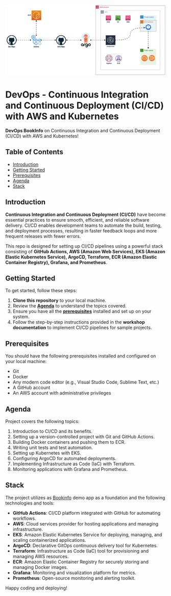 <p align="center">
  <img src="image.png" alt="DevOps CI/CD">
</p>

# DevOps - Continuous Integration and Continuous Deployment (CI/CD) with AWS and Kubernetes

**DevOps BookInfo** on Continuous Integration and Continuous Deployment (CI/CD) with AWS and Kubernetes! 

## Table of Contents

- [Introduction](#introduction)
- [Getting Started](#getting-started)
- [Prerequisites](#prerequisites)
- [Agenda](#agenda)
- [Stack](#stack)

## Introduction

**Continuous Integration and Continuous Deployment (CI/CD)** have become essential practices to ensure smooth, efficient, and reliable software delivery. CI/CD enables development teams to automate the build, testing, and deployment processes, resulting in faster feedback loops and more frequent releases with fewer errors.

This repo is designed for setting up CI/CD pipelines using a powerful stack consisting of **GitHub Actions, AWS (Amazon Web Services), EKS (Amazon Elastic Kubernetes Service), ArgoCD, Terraform, ECR (Amazon Elastic Container Registry), Grafana, and Prometheus**. 

## Getting Started

To get started, follow these steps:

1. **Clone this repository** to your local machine.
2. Review the **[Agenda](#agenda)** to understand the topics covered.
3. Ensure you have all the **[prerequisites](#prerequisites)** installed and set up on your system.
4. Follow the step-by-step instructions provided in the **workshop documentation** to implement CI/CD pipelines for sample projects.

## Prerequisites

You should have the following prerequisites installed and configured on your local machine:

- Git
- Docker
- Any modern code editor (e.g., Visual Studio Code, Sublime Text, etc.)
- A GitHub account
- An AWS account with administrative privileges

## Agenda

Project covers the following topics:

1. Introduction to CI/CD and its benefits.
2. Setting up a version-controlled project with Git and GitHub Actions.
3. Building Docker containers and pushing them to ECR.
4. Writing unit tests and test automation.
5. Setting up Kubernetes with EKS.
6. Configuring ArgoCD for automated deployments.
7. Implementing Infrastructure as Code (IaC) with Terraform.
8. Monitoring applications with Grafana and Prometheus.


## Stack

The project utilizes as [Bookinfo](#https://istio.io/latest/docs/examples/bookinfo/) demo app as a foundation and the following technologies and tools:

- **GitHub Actions**: CI/CD platform integrated with GitHub for automating workflows.
- **AWS**: Cloud services provider for hosting applications and managing infrastructure.
- **EKS**: Amazon Elastic Kubernetes Service for deploying, managing, and scaling containerized applications.
- **ArgoCD**: Declarative GitOps continuous delivery tool for Kubernetes.
- **Terraform**: Infrastructure as Code (IaC) tool for provisioning and managing AWS resources.
- **ECR**: Amazon Elastic Container Registry for securely storing and managing Docker images.
- **Grafana**: Monitoring and visualization platform for metrics.
- **Prometheus**: Open-source monitoring and alerting toolkit.


Happy coding and deploying!
